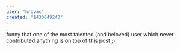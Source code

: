 ```yaml
---
user: "hrovac"
created: "1430849243"
---
```


funny that one of the most talented (and beloved) user which never contributed anything is on top of this post ;)
